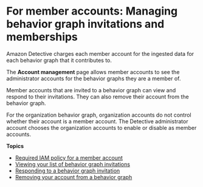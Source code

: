 # For member accounts: Managing behavior graph invitations and memberships<a name="member-account-graph-management"></a>

Amazon Detective charges each member account for the ingested data for each behavior graph that it contributes to\.

The **Account management** page allows member accounts to see the administrator accounts for the behavior graphs they are a member of\.

Member accounts that are invited to a behavior graph can view and respond to their invitations\. They can also remove their account from the behavior graph\.

For the organization behavior graph, organization accounts do not control whether their account is a member account\. The Detective administrator account chooses the organization accounts to enable or disable as member accounts\.

**Topics**
+ [Required IAM policy for a member account](member-account-iam-policy.md)
+ [Viewing your list of behavior graph invitations](member-view-graph-invitations.md)
+ [Responding to a behavior graph invitation](member-invitation-response.md)
+ [Removing your account from a behavior graph](member-remove-self-from-graph.md)